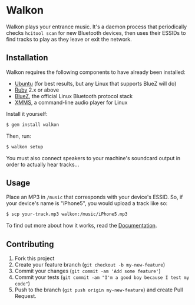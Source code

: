 # Walkon

Walkon plays your entrance music. It's a daemon process that
periodically checks `hcitool scan` for new Bluetooth devices, then uses
their ESSIDs to find tracks to play as they leave or exit the network.

## Installation

Walkon requires the following components to have already been installed:

- [Ubuntu][ubu] (for best results, but any Linux that supports BlueZ will do)
- [Ruby][rb] 2.x or above
- [BlueZ][bz], the official Linux Bluetooth protocol stack
- [XMMS][xm], a command-line audio player for Linux

Install it yourself:

```bash
$ gem install walkon
```

Then, run:

```bash
$ walkon setup
```

You must also connect speakers to your machine's soundcard output in
order to actually hear tracks...

## Usage

Place an MP3 in `/music` that corresponds with your device's ESSID.
So, if your device's name is "iPhone5", you would upload a track like
so:

```bash
$ scp your-track.mp3 walkon:/music/iPhone5.mp3
```

To find out more about how it works, read the [Documentation][docs].

## Contributing

1. Fork this project
2. Create your feature branch (`git checkout -b my-new-feature`)
3. Commit your changes (`git commit -am 'Add some feature'`)
4. Commit your tests (`git commit -am "I'm a good boy because I test my code"`)
5. Push to the branch (`git push origin my-new-feature`) and create Pull Request.

[docs]: http://rdoc.info/github/tubbo/walkon
[ubu]: http://ubuntu.com
[rb]: http://ruby-lang.org
[bz]: http://www.bluez.org/
[xm]: http://www.xmms.org/
